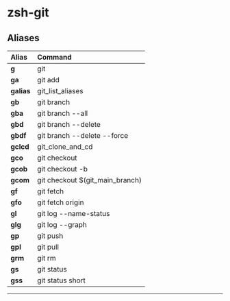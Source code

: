 # zsh-git
## Aliases

| Alias           | Command                                                   |
|:----------------|:----------------------------------------------------------|
| **g**           | git                                                       |
| **ga**          | git add                                                   |
| **galias**      | git_list_aliases                                          |
| **gb**          | git branch                                                |
| **gba**         | git branch --all                                          |
| **gbd**         | git branch --delete                                       |
| **gbdf**        | git branch --delete --force                               |
| **gclcd**       | git_clone_and_cd                                          |
| **gco**         | git checkout                                              |
| **gcob**        | git checkout -b                                           |
| **gcom**        | git checkout $(git_main_branch)                           |
| **gf**          | git fetch                                                 |
| **gfo**         | git fetch origin                                          |
| **gl**          | git log --name-status                                     |
| **glg**         | git log --graph                                           |
| **gp**          | git push                                                  |
| **gpl**         | git pull                                                  |
| **grm**         | git rm                                                    |
| **gs**          | git status                                                |
| **gss**         | git status short                                          |
-------------------------------------------------------------------------------
